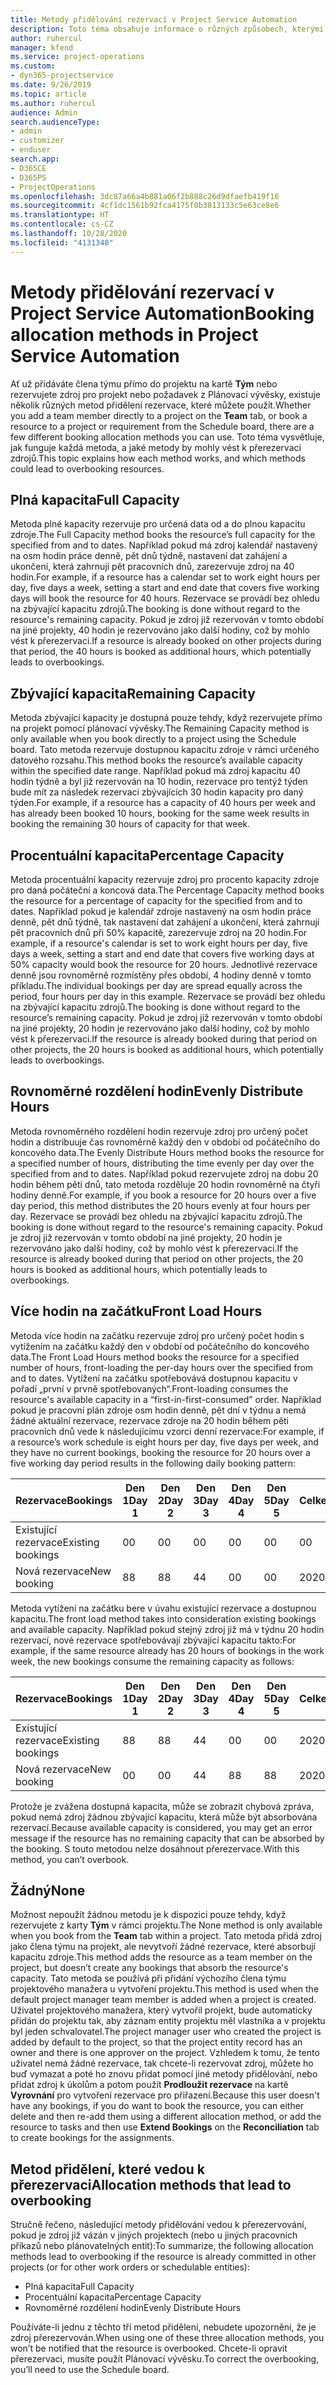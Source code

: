 ```yaml
---
title: Metody přidělování rezervací v Project Service Automation
description: Toto téma obsahuje informace o různých způsobech, kterými můžete rezervovat přidělení.
author: ruhercul
manager: kfend
ms.service: project-operations
ms.custom:
- dyn365-projectservice
ms.date: 9/26/2019
ms.topic: article
ms.author: ruhercul
audience: Admin
search.audienceType:
- admin
- customizer
- enduser
search.app:
- D365CE
- D365PS
- ProjectOperations
ms.openlocfilehash: 3dc87a66a4b881a06f2b888c26d9dfaefb419f16
ms.sourcegitcommit: 4cf1dc1561b92fca4175f0b3813133c5e63ce8e6
ms.translationtype: HT
ms.contentlocale: cs-CZ
ms.lasthandoff: 10/28/2020
ms.locfileid: "4131340"
---
```

# <a name="booking-allocation-methods-in-project-service-automation"></a><span data-ttu-id="46364-103">Metody přidělování rezervací v Project Service Automation</span><span class="sxs-lookup"><span data-stu-id="46364-103">Booking allocation methods in Project Service Automation</span></span>

<span data-ttu-id="46364-104">Ať už přidáváte člena týmu přímo do projektu na kartě **Tým** nebo rezervujete zdroj pro projekt nebo požadavek z Plánovací vývěsky, existuje několik různých metod přidělení rezervace, které můžete použít.</span><span class="sxs-lookup"><span data-stu-id="46364-104">Whether you add a team member directly to a project on the **Team** tab, or book a resource to a project or requirement from the Schedule board, there are a few different booking allocation methods you can use.</span></span> <span data-ttu-id="46364-105">Toto téma vysvětluje, jak funguje každá metoda, a jaké metody by mohly vést k přerezervaci zdrojů.</span><span class="sxs-lookup"><span data-stu-id="46364-105">This topic explains how each method works, and which methods could lead to overbooking resources.</span></span>

## <a name="full-capacity"></a><span data-ttu-id="46364-106">Plná kapacita</span><span class="sxs-lookup"><span data-stu-id="46364-106">Full Capacity</span></span> 
<span data-ttu-id="46364-107">Metoda plné kapacity rezervuje pro určená data od a do plnou kapacitu zdroje.</span><span class="sxs-lookup"><span data-stu-id="46364-107">The Full Capacity method books the resource’s full capacity for the specified from and to dates.</span></span> <span data-ttu-id="46364-108">Například pokud má zdroj kalendář nastavený na osm hodin práce denně, pět dnů týdně, nastavení dat zahájení a ukončení, která zahrnují pět pracovních dnů, zarezervuje zdroj na 40 hodin.</span><span class="sxs-lookup"><span data-stu-id="46364-108">For example, if a resource has a calendar set to work eight hours per day, five days a week, setting a start and end date that covers five working days will book the resource for 40 hours.</span></span> <span data-ttu-id="46364-109">Rezervace se provádí bez ohledu na zbývající kapacitu zdrojů.</span><span class="sxs-lookup"><span data-stu-id="46364-109">The booking is done without regard to the resource's remaining capacity.</span></span> <span data-ttu-id="46364-110">Pokud je zdroj již rezervován v tomto období na jiné projekty, 40 hodin je rezervováno jako další hodiny, což by mohlo vést k přerezervaci.</span><span class="sxs-lookup"><span data-stu-id="46364-110">If a resource is already booked on other projects during that period, the 40 hours is booked as additional hours, which potentially leads to overbookings.</span></span>

## <a name="remaining-capacity"></a><span data-ttu-id="46364-111">Zbývající kapacita</span><span class="sxs-lookup"><span data-stu-id="46364-111">Remaining Capacity</span></span>
<span data-ttu-id="46364-112">Metoda zbývající kapacity je dostupná pouze tehdy, když rezervujete přímo na projekt pomocí plánovací vývěsky.</span><span class="sxs-lookup"><span data-stu-id="46364-112">The Remaining Capacity method is only available when you book directly to a project using the Schedule board.</span></span> <span data-ttu-id="46364-113">Tato metoda rezervuje dostupnou kapacitu zdroje v rámci určeného datového rozsahu.</span><span class="sxs-lookup"><span data-stu-id="46364-113">This method books the resource’s available capacity within the specified date range.</span></span> <span data-ttu-id="46364-114">Například pokud má zdroj kapacitu 40 hodin týdně a byl již rezervován na 10 hodin, rezervace pro tentýž týden bude mít za následek rezervaci zbývajících 30 hodin kapacity pro daný týden.</span><span class="sxs-lookup"><span data-stu-id="46364-114">For example, if a resource has a capacity of 40 hours per week and has already been booked 10 hours, booking for the same week results in booking the remaining 30 hours of capacity for that week.</span></span>

## <a name="percentage-capacity"></a><span data-ttu-id="46364-115">Procentuální kapacita</span><span class="sxs-lookup"><span data-stu-id="46364-115">Percentage Capacity</span></span>
<span data-ttu-id="46364-116">Metoda procentuální kapacity rezervuje zdroj pro procento kapacity zdroje pro daná počáteční a koncová data.</span><span class="sxs-lookup"><span data-stu-id="46364-116">The Percentage Capacity method books the resource for a percentage of capacity for the specified from and to dates.</span></span> <span data-ttu-id="46364-117">Například pokud je kalendář zdroje nastavený na osm hodin práce denně, pět dnů týdně, tak nastavení dat zahájení a ukončení, která zahrnují pět pracovních dnů při 50% kapacitě, zarezervuje zdroj na 20 hodin.</span><span class="sxs-lookup"><span data-stu-id="46364-117">For example, if a resource's calendar is set to work eight hours per day, five days a week, setting a start and end date that covers five working days at 50% capacity would book the resource for 20 hours.</span></span> <span data-ttu-id="46364-118">Jednotlivé rezervace denně jsou rovnoměrně rozmístěny přes období, 4 hodiny denně v tomto příkladu.</span><span class="sxs-lookup"><span data-stu-id="46364-118">The individual bookings per day are spread equally across the period, four hours per day in this example.</span></span> <span data-ttu-id="46364-119">Rezervace se provádí bez ohledu na zbývající kapacitu zdrojů.</span><span class="sxs-lookup"><span data-stu-id="46364-119">The booking is done without regard to the resource’s remaining capacity.</span></span> <span data-ttu-id="46364-120">Pokud je zdroj již rezervován v tomto období na jiné projekty, 20 hodin je rezervováno jako další hodiny, což by mohlo vést k přerezervaci.</span><span class="sxs-lookup"><span data-stu-id="46364-120">If the resource is already booked during that period on other projects, the 20 hours is booked as additional hours, which potentially leads to overbookings.</span></span>

## <a name="evenly-distribute-hours"></a><span data-ttu-id="46364-121">Rovnoměrné rozdělení hodin</span><span class="sxs-lookup"><span data-stu-id="46364-121">Evenly Distribute Hours</span></span>
<span data-ttu-id="46364-122">Metoda rovnoměrného rozdělení hodin rezervuje zdroj pro určený počet hodin a distribuuje čas rovnoměrně každý den v období od počátečního do koncového data.</span><span class="sxs-lookup"><span data-stu-id="46364-122">The Evenly Distribute Hours method books the resource for a specified number of hours, distributing the time evenly per day over the specified from and to dates.</span></span> <span data-ttu-id="46364-123">Například pokud rezervujete zdroj na dobu 20 hodin během pěti dnů, tato metoda rozděluje 20 hodin rovnoměrně na čtyři hodiny denně.</span><span class="sxs-lookup"><span data-stu-id="46364-123">For example, if you book a resource for 20 hours over a five day period, this method distributes the 20 hours evenly at four hours per day.</span></span> <span data-ttu-id="46364-124">Rezervace se provádí bez ohledu na zbývající kapacitu zdrojů.</span><span class="sxs-lookup"><span data-stu-id="46364-124">The booking is done without regard to the resource's remaining capacity.</span></span> <span data-ttu-id="46364-125">Pokud je zdroj již rezervován v tomto období na jiné projekty, 20 hodin je rezervováno jako další hodiny, což by mohlo vést k přerezervaci.</span><span class="sxs-lookup"><span data-stu-id="46364-125">If the resource is already booked during that period on other projects, the 20 hours is booked as additional hours, which potentially leads to overbookings.</span></span>

## <a name="front-load-hours"></a><span data-ttu-id="46364-126">Více hodin na začátku</span><span class="sxs-lookup"><span data-stu-id="46364-126">Front Load Hours</span></span>
<span data-ttu-id="46364-127">Metoda více hodin na začátku rezervuje zdroj pro určený počet hodin s vytížením na začátku každý den v období od počátečního do koncového data.</span><span class="sxs-lookup"><span data-stu-id="46364-127">The Front Load Hours method books the resource for a specified number of hours, front-loading the per-day hours over the specified from and to dates.</span></span> <span data-ttu-id="46364-128">Vytížení na začátku spotřebovává dostupnou kapacitu v pořadí „první v prvně spotřebovaných“.</span><span class="sxs-lookup"><span data-stu-id="46364-128">Front-loading consumes the resource's available capacity in a “first-in-first-consumed” order.</span></span> <span data-ttu-id="46364-129">Například pokud je pracovní plán zdroje osm hodin denně, pět dní v týdnu a nemá žádné aktuální rezervace, rezervace zdroje na 20 hodin během pěti pracovních dnů vede k následujícímu vzorci denní rezervace:</span><span class="sxs-lookup"><span data-stu-id="46364-129">For example, if a resource’s work schedule is eight hours per day, five days per week, and they have no current bookings, booking the resource for 20 hours over a five working day period results in the following daily booking pattern:</span></span> 

|         <span data-ttu-id="46364-130">Rezervace</span><span class="sxs-lookup"><span data-stu-id="46364-130">Bookings</span></span>          |    <span data-ttu-id="46364-131">Den 1</span><span class="sxs-lookup"><span data-stu-id="46364-131">Day 1</span></span>    |    <span data-ttu-id="46364-132">Den 2</span><span class="sxs-lookup"><span data-stu-id="46364-132">Day 2</span></span>    |    <span data-ttu-id="46364-133">Den 3</span><span class="sxs-lookup"><span data-stu-id="46364-133">Day 3</span></span>    |    <span data-ttu-id="46364-134">Den 4</span><span class="sxs-lookup"><span data-stu-id="46364-134">Day 4</span></span>    |    <span data-ttu-id="46364-135">Den 5</span><span class="sxs-lookup"><span data-stu-id="46364-135">Day 5</span></span>    |    <span data-ttu-id="46364-136">Celkem</span><span class="sxs-lookup"><span data-stu-id="46364-136">Total</span></span>    |
|---------------------------|-------------|-------------|-------------|-------------|-------------|-------------|
|    <span data-ttu-id="46364-137">Existující rezervace</span><span class="sxs-lookup"><span data-stu-id="46364-137">Existing   bookings</span></span>    |    <span data-ttu-id="46364-138">0</span><span class="sxs-lookup"><span data-stu-id="46364-138">0</span></span>        |    <span data-ttu-id="46364-139">0</span><span class="sxs-lookup"><span data-stu-id="46364-139">0</span></span>        |    <span data-ttu-id="46364-140">0</span><span class="sxs-lookup"><span data-stu-id="46364-140">0</span></span>        |    <span data-ttu-id="46364-141">0</span><span class="sxs-lookup"><span data-stu-id="46364-141">0</span></span>        |    <span data-ttu-id="46364-142">0</span><span class="sxs-lookup"><span data-stu-id="46364-142">0</span></span>        |    <span data-ttu-id="46364-143">0</span><span class="sxs-lookup"><span data-stu-id="46364-143">0</span></span>        |
|    <span data-ttu-id="46364-144">Nová rezervace</span><span class="sxs-lookup"><span data-stu-id="46364-144">New   booking</span></span>          |    <span data-ttu-id="46364-145">8</span><span class="sxs-lookup"><span data-stu-id="46364-145">8</span></span>        |    <span data-ttu-id="46364-146">8</span><span class="sxs-lookup"><span data-stu-id="46364-146">8</span></span>        |    <span data-ttu-id="46364-147">4</span><span class="sxs-lookup"><span data-stu-id="46364-147">4</span></span>        |    <span data-ttu-id="46364-148">0</span><span class="sxs-lookup"><span data-stu-id="46364-148">0</span></span>        |    <span data-ttu-id="46364-149">0</span><span class="sxs-lookup"><span data-stu-id="46364-149">0</span></span>        |    <span data-ttu-id="46364-150">20</span><span class="sxs-lookup"><span data-stu-id="46364-150">20</span></span>       |

<span data-ttu-id="46364-151">Metoda vytížení na začátku bere v úvahu existující rezervace a dostupnou kapacitu.</span><span class="sxs-lookup"><span data-stu-id="46364-151">The front load method takes into consideration existing bookings and available capacity.</span></span> <span data-ttu-id="46364-152">Například pokud stejný zdroj již má v týdnu 20 hodin rezervací, nové rezervace spotřebovávají zbývající kapacitu takto:</span><span class="sxs-lookup"><span data-stu-id="46364-152">For example, if the same resource already has 20 hours of bookings in the work week, the new bookings consume the remaining capacity as follows:</span></span>

|   <span data-ttu-id="46364-153">Rezervace</span><span class="sxs-lookup"><span data-stu-id="46364-153">Bookings</span></span>          | <span data-ttu-id="46364-154">Den 1</span><span class="sxs-lookup"><span data-stu-id="46364-154">Day 1</span></span> | <span data-ttu-id="46364-155">Den 2</span><span class="sxs-lookup"><span data-stu-id="46364-155">Day 2</span></span> | <span data-ttu-id="46364-156">Den 3</span><span class="sxs-lookup"><span data-stu-id="46364-156">Day 3</span></span> | <span data-ttu-id="46364-157">Den 4</span><span class="sxs-lookup"><span data-stu-id="46364-157">Day 4</span></span> | <span data-ttu-id="46364-158">Den 5</span><span class="sxs-lookup"><span data-stu-id="46364-158">Day 5</span></span> | <span data-ttu-id="46364-159">Celkem</span><span class="sxs-lookup"><span data-stu-id="46364-159">Total</span></span> |
|---------------------|-------|-------|-------|-------|-------|-------|
| <span data-ttu-id="46364-160">Existující rezervace</span><span class="sxs-lookup"><span data-stu-id="46364-160">Existing   bookings</span></span> | <span data-ttu-id="46364-161">8</span><span class="sxs-lookup"><span data-stu-id="46364-161">8</span></span>     | <span data-ttu-id="46364-162">8</span><span class="sxs-lookup"><span data-stu-id="46364-162">8</span></span>     | <span data-ttu-id="46364-163">4</span><span class="sxs-lookup"><span data-stu-id="46364-163">4</span></span>     | <span data-ttu-id="46364-164">0</span><span class="sxs-lookup"><span data-stu-id="46364-164">0</span></span>     | <span data-ttu-id="46364-165">0</span><span class="sxs-lookup"><span data-stu-id="46364-165">0</span></span>     | <span data-ttu-id="46364-166">20</span><span class="sxs-lookup"><span data-stu-id="46364-166">20</span></span>    |
| <span data-ttu-id="46364-167">Nová rezervace</span><span class="sxs-lookup"><span data-stu-id="46364-167">New   booking</span></span>       | <span data-ttu-id="46364-168">0</span><span class="sxs-lookup"><span data-stu-id="46364-168">0</span></span>     | <span data-ttu-id="46364-169">0</span><span class="sxs-lookup"><span data-stu-id="46364-169">0</span></span>     | <span data-ttu-id="46364-170">4</span><span class="sxs-lookup"><span data-stu-id="46364-170">4</span></span>     | <span data-ttu-id="46364-171">8</span><span class="sxs-lookup"><span data-stu-id="46364-171">8</span></span>     | <span data-ttu-id="46364-172">8</span><span class="sxs-lookup"><span data-stu-id="46364-172">8</span></span>     | <span data-ttu-id="46364-173">20</span><span class="sxs-lookup"><span data-stu-id="46364-173">20</span></span>    |

<span data-ttu-id="46364-174">Protože je zvážena dostupná kapacita, může se zobrazit chybová zpráva, pokud nemá zdroj žádnou zbývající kapacitu, která může být absorbována rezervací.</span><span class="sxs-lookup"><span data-stu-id="46364-174">Because available capacity is considered, you may get an error message if the resource has no remaining capacity that can be absorbed by the booking.</span></span> <span data-ttu-id="46364-175">S touto metodou nelze dosáhnout přerezervace.</span><span class="sxs-lookup"><span data-stu-id="46364-175">With this method, you can’t overbook.</span></span>

## <a name="none"></a><span data-ttu-id="46364-176">Žádný</span><span class="sxs-lookup"><span data-stu-id="46364-176">None</span></span>
<span data-ttu-id="46364-177">Možnost nepoužít žádnou metodu je k dispozici pouze tehdy, když rezervujete z karty **Tým** v rámci projektu.</span><span class="sxs-lookup"><span data-stu-id="46364-177">The None method is only available when you book from the **Team** tab within a project.</span></span> <span data-ttu-id="46364-178">Tato metoda přidá zdroj jako člena týmu na projekt, ale nevytvoří žádné rezervace, které absorbují kapacitu zdroje.</span><span class="sxs-lookup"><span data-stu-id="46364-178">This method adds the resource as a team member on the project, but doesn’t create any bookings that absorb the resource's capacity.</span></span> <span data-ttu-id="46364-179">Tato metoda se používá při přidání výchozího člena týmu projektového manažera u vytvoření projektu.</span><span class="sxs-lookup"><span data-stu-id="46364-179">This method is used when the default project manager team member is added when a project is created.</span></span> <span data-ttu-id="46364-180">Uživatel projektového manažera, který vytvořil projekt, bude automaticky přidán do projektu tak, aby záznam entity projektu měl vlastníka a v projektu byl jeden schvalovatel.</span><span class="sxs-lookup"><span data-stu-id="46364-180">The project manager user who created the project is added by default to the project, so that the project entity record has an owner and there is one approver on the project.</span></span> <span data-ttu-id="46364-181">Vzhledem k tomu, že tento uživatel nemá žádné rezervace, tak chcete-li rezervovat zdroj, můžete ho buď vymazat a poté ho znovu přidat pomocí jiné metody přidělování, nebo přidat zdroj k úkolům a potom použít **Prodloužit rezervace** na kartě **Vyrovnání** pro vytvoření rezervace pro přiřazení.</span><span class="sxs-lookup"><span data-stu-id="46364-181">Because this user doesn't have any bookings, if you do want to book the resource, you can either delete and then re-add them using a different allocation method, or add the resource to tasks and then use **Extend Bookings** on the **Reconciliation** tab to create bookings for the assignments.</span></span>

## <a name="allocation-methods-that-lead-to-overbooking"></a><span data-ttu-id="46364-182">Metod přidělení, které vedou k přerezervaci</span><span class="sxs-lookup"><span data-stu-id="46364-182">Allocation methods that lead to overbooking</span></span>
<span data-ttu-id="46364-183">Stručně řečeno, následující metody přidělování vedou k přerezervování, pokud je zdroj již vázán v jiných projektech (nebo u jiných pracovních příkazů nebo plánovatelných entit):</span><span class="sxs-lookup"><span data-stu-id="46364-183">To summarize, the following allocation methods lead to overbooking if the resource is already committed in other projects (or for other work orders or schedulable entities):</span></span>

- <span data-ttu-id="46364-184">Plná kapacita</span><span class="sxs-lookup"><span data-stu-id="46364-184">Full Capacity</span></span>
- <span data-ttu-id="46364-185">Procentuální kapacita</span><span class="sxs-lookup"><span data-stu-id="46364-185">Percentage Capacity</span></span>
- <span data-ttu-id="46364-186">Rovnoměrné rozdělení hodin</span><span class="sxs-lookup"><span data-stu-id="46364-186">Evenly Distribute Hours</span></span>

<span data-ttu-id="46364-187">Používáte-li jednu z těchto tří metod přidělení, nebudete upozorněni, že je zdroj přerezervován.</span><span class="sxs-lookup"><span data-stu-id="46364-187">When using one of these three allocation methods, you won’t be notified that the resource is overbooked.</span></span> <span data-ttu-id="46364-188">Chcete-li opravit přerezervaci, musíte použít Plánovací vývěsku.</span><span class="sxs-lookup"><span data-stu-id="46364-188">To correct the overbooking, you’ll need to use the Schedule board.</span></span>

